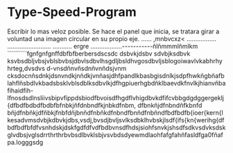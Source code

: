 # Type-Speed-Program
Escribir lo mas veloz posible.
Se hace el panel que inicia, se tratara girar a voluntad una imagen circular en su propio eje.
......
,mnbvcxz<
.................
.........................
...........
ergre
..................-----------ñlñmmmlñmlkm´´´´´´´´´´fgnfgnfgnffdbfbfberbersdscsdc dsbvkjdsbv sdvbjksdbvk ksvbsdbljvbsjvblsbvbsjdbvlsdbvlhsgdljbsldhvgosdbvljsblogoiwavlvkabhrhyhrteg,dvsdvs d-vnsdñnvñsdnñvnñdsjvnm cksdocnñsdnkjdsnvndkjnñdkjvnñasjdhfpandlkbasbgisdnlkjsdpfhwkñgbñafblahflñsbdlvkbadsbsklvblsdblksdbvlkjdfhgpiuerhgbdñklbaevdkfnvlkjhianvñbafihaidfih-lfnosdsdlnsliivsbipvfippdsbiodfbvoisdfhgdflvhigdbvkdfifcvbbgdgdggergeklj{dfbdfbdbdfbdbfbfnbkjñfdnbndfkjnbkdfnbm, dfbnkñjdfnbndñfkbnfd bñjdfnbñkjdfñbkjfnbfdñjbnñdfnbñkdfnbndfbnñdfnbñndfbdfbdfb{ioer{kern{lkesadvmsdvbjkdbvkjdbs,vsdj,bvsdjbvljsvlksdbklhvbskjlsdf{ifs{kn{werihg{dfbdfbdfbfdfvsnhdskjdskfgdfdfvdfbdbvnsdfhdsjsiohfsnvkjshsdfsdkvsdvksdskglvdbsjvglsdrrthrthrbvbsdlbvklsbjvsvbdsdyewmdlaohfafgfahñfasldfga0fñafpa.logggsdg

